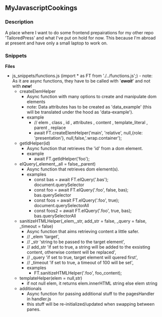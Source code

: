 ## MyJavascriptCookings

### Description
A place where I want to do some frontend prepairations for my other repo 'TailoredPress' and what I've put on hold for now.
This because I'm abroad at present and have only a small laptop to work on.

### Snippets
**Files**
- js_snippets/functions.js (import * as FT from './../functions.js';)
		- note: As it are async functions, they have to be called with '***await***' and not with ***new***!		
	- createElemHelper
		- Async function with many options to create and manipulate dom elements
		- note: Data attributes has to be created as 'data_example' (this will be translated under the hood as 'data-example').
		- example
			- // elem , class , id , attributes , content , template_literal , parent  , replace
			- await FT.createElemHelper('main', 'relative', null,{role: 'presentation'}, null,false,'.wrap.container');
	- getIdHelper(id)
		- Async function that retrieves the 'id' from a dom element.
		- example
			- await FT.getIdHelper('foo');
	- elQuery(_element,_all = false,_parent)
		- Async function that retrieves dom element(s).
		- examples
			- const bas = await FT.elQuery('.bas'); document.querySelector
			- const foo = await FT.elQuery('.foo', false, bas); bas.querySelector
			- const foos = await FT.elQuery('.foo', true); document.querySelectorAll
			- const foos2 = await FT.elQuery('.foo', true, bas); bas.querySelectorAll
	- sanitizeHTMLHelper(_elem,_str, add_str = false, _query = false, _timeout = false)
		- Async function that aims retrieving content a little safer.
		- // _elem 'target', 
		- // _str 'string to be passed to the target element',
		- // add_str 'if set to true, a string will be added to the exsisting content, otherwise content will  be replaced',
		- // _query 'if set to true, target element will quered first',
		- // _timeout 'if set to true, a timeout of 100 will be set',
		- examples
			- FT.sanitizeHTMLHelper('.foo', foo_content);
	- templateHelper(elem = null,str)
		- if not null elem, it returns elem.innerHTML string else elem string
	- additionals
		- Async function for passing additional stuff to the pagesHandler in handler.js
		- this stuff will be re-initialized/updated when swapping between panes.

